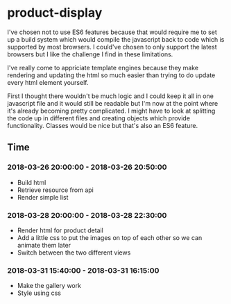 # product-display

I've chosen not to use ES6 features because that would require me to set up a build system which would compile the javascript back to code which is supported by most browsers. I could've chosen to only support the latest browsers but I like the challenge I find in these limitations.

I've really come to appriciate template engines because they make rendering and updating the html so much easier than trying to do update every html element yourself.

First I thought there wouldn't be much logic and I could keep it all in one javascript file and it would still be readable but I'm now at the point where it's already becoming pretty complicated. I might have to look at splitting the code up in different files and creating objects which provide functionality. Classes would be nice but that's also an ES6 feature.

## Time

### 2018-03-26 20:00:00 - 2018-03-26 20:50:00
* Build html
* Retrieve resource from api
* Render simple list

### 2018-03-28 20:00:00 - 2018-03-28 22:30:00
* Render html for product detail
* Add a little css to put the images on top of each other so we can animate them later
* Switch between the two different views

### 2018-03-31 15:40:00 - 2018-03-31 16:15:00
* Make the gallery work
* Style using css